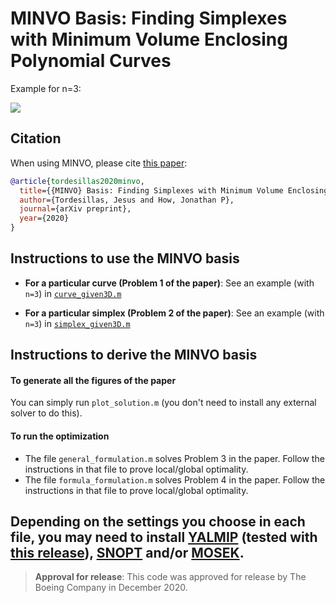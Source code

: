 # MINVO Basis: Finding Simplexes with Minimum Volume Enclosing Polynomial Curves #

Example for n=3:

![](./imgs/minvo3d.png) 

## Citation

When using MINVO, please cite [this paper](https://www.google.com/):

```bibtex
@article{tordesillas2020minvo,
  title={{MINVO} Basis: Finding Simplexes with Minimum Volume Enclosing Polynomial Curves},
  author={Tordesillas, Jesus and How, Jonathan P},
  journal={arXiv preprint},
  year={2020}
}
```

## Instructions to use the MINVO basis

* **For a particular curve (Problem 1 of the paper)**: See an example (with `n=3`) in [`curve_given3D.m`](https://github.com/mit-acl/minvo/blob/master/src/curve_given3D.m)

* **For a particular simplex  (Problem 2 of the paper)**: See an example (with `n=3`) in [`simplex_given3D.m`](https://github.com/mit-acl/minvo/blob/master/src/simplex_given3D.m)


## Instructions to derive the MINVO basis

#### To generate all the figures of the paper
You can simply run `plot_solution.m` (you don't need to install any external solver to do this).

#### To run the optimization
* The file `general_formulation.m` solves Problem 3 in the paper. Follow the instructions in that file to prove local/global optimality.
* The file `formula_formulation.m` solves Problem 4 in the paper. Follow the instructions in that file to prove local/global optimality.

Depending on the settings you choose in each file, you may need to install [YALMIP](https://yalmip.github.io/) (tested with [this release](https://github.com/yalmip/YALMIP/releases/tag/R20200116_hotfix)), [SNOPT](https://ccom.ucsd.edu/~optimizers/) and/or [MOSEK](https://www.mosek.com/).   
---------
> **Approval for release**: This code was approved for release by The Boeing Company in December 2020. 